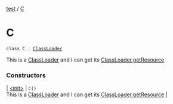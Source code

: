 [test](test/index) / [C](test/-c/index)

# C

`class C : `[`ClassLoader`](http://docs.oracle.com/javase/6/docs/api/java/lang/ClassLoader.html)

This is a [ClassLoader](http://docs.oracle.com/javase/6/docs/api/java/lang/ClassLoader.html) and I can get its [ClassLoader.getResource](http://docs.oracle.com/javase/6/docs/api/java/lang/ClassLoader.html#getResource(java.lang.String))

### Constructors

| [&lt;init&gt;](test/-c/-init-) | `C()`<br>This is a [ClassLoader](http://docs.oracle.com/javase/6/docs/api/java/lang/ClassLoader.html) and I can get its [ClassLoader.getResource](http://docs.oracle.com/javase/6/docs/api/java/lang/ClassLoader.html#getResource(java.lang.String)) |

